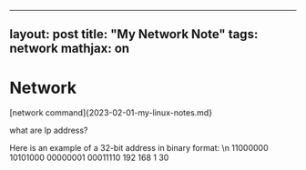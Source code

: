 
---
layout: post
title:  "My Network Note"
tags: network 
mathjax: on
---

# Network
[network command]{2023-02-01-my-linux-notes.md}

what are Ip address? 

Here is an example of a 32-bit address in binary format: \n
11000000 10101000 00000001 00011110
192        168        1        30
